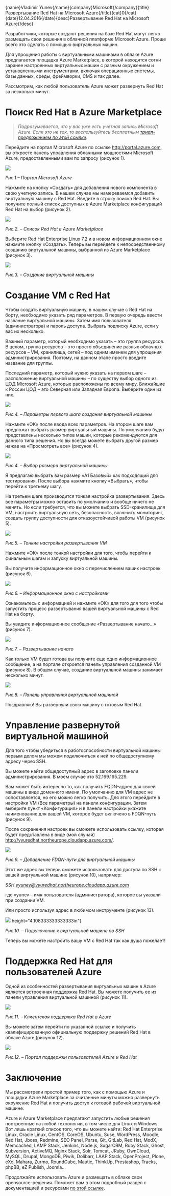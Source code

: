 {name}Vladimir Yunev{/name}{company}Microsoft{/company}{title}Развертывание Red Hat на Microsoft Azure{/title}{cat}0{/cat}{date}12.04.2016{/date}{desc}Развертывание Red Hat на Microsoft Azure{/desc}

Разработчики, которые создают решения на базе Red Hat могут легко
размещать свои решения в облачной платформе Microsoft Azure. Проще всего
это сделать с помощью виртуальных машин.

Для упрощения работы с виртуальными машинами в облаке Azure предлагается
площадка Azure Marketplace, в которой находятся сотни заранее
настроенных виртуальных машин с разным окружением и установленными
инструментами, включая операционные системы, базы данных, среды,
фреймворки, CMS и так далее.

Рассмотрим, как любой пользователь Azure может развернуть Red Hat за
несколько минут.

Поиск Red Hat в Azure Marketplace
=================================

> *Подразумевается, что у вас уже есть учетная запись Microsoft Azure.
> Если это не так, то воспользуйтесь бесплатным [триал-предложением по
> этой ссылке](https://azure.microsoft.com/ru-ru/free/).*

Перейдите на портал Microsoft Azure по ссылке <http://portal.azure.com>,
вы откроете панель управления облачными мощностями Microsoft Azure,
предоставленными вам по запросу (рисунок 1).

![](media/image1.png)


*Рис.1 – Портал Microsoft Azure*

Нажмите на кнопку «Создать» для добавления нового компонента в свою
учетную запись. В нашем случае мы намереваемся добавить виртуальную
машину с Red Hat. Введите в строку поиска Red Hat. Вы получите полный
список доступных в Azure Marketplace конфигураций Red Hat на выбор
(рисунок 2).

![](media/image2.png)


*Рис.2. – Список Red Hat в Azure Marketplace*

Выберите Red Hat Enterprise Linux 7.2 и в новом информационном окне
нажмите кнопку «Создать». Теперь вы перейдете к непосредственному
созданию виртуальной машины, выбранной из Azure Marketplace (рисунок 3).

![](media/image3.png)


*Рис.3. – Создание виртуальной машины*

Создание VM с Red Hat
=====================

Чтобы создать виртуальную машину, в нашем случае с Red Hat на борту,
необходимо указать ряд параметров. В первую очередь ввести название
виртуальной машины. Затем имя пользователя (администратора) и пароль
доступа. Выбрать подписку Azure, если у вас их несколько.

Важный параметр, который необходимо указать – это группа ресурсов. В
целом, группа ресурсов – это просто объединение разных облачных ресурсов
– VM, хранилища, сетей – под одним именем для упрощения
администрирования. Поэтому, на данном этапе просто введите название для
группы.

Последний параметр, который нужно указать на первом шаге – расположение
виртуальной машины – по существу выбор одного из ЦОД Microsoft Azure,
которые расположены по всему миру. Ближайшие к России ЦОД – это Северная
или Западная Европа. Выберите один из них.

![](media/image4.png)


*Рис.4. – Параметры первого шага создания виртуальной машины*

Нажмите «ОК» после ввода всех параметров. На втором шаге вам предложат
выбрать размер виртуальный машины. По умолчанию будут представлены
несколько типов машин, которые рекомендуются для данного типа решения.
Но вы всегда можете выбрать другой размер нажав на «Просмотреть все»
(рисунок 4).

![](media/image5.png)


*Рис.4. – Выбор размера виртуальной машины*

Я предлагаю выбрать вам размер «A1 Базовый» как подходящий для
тестирования. После выбора нажмите кнопку «Выбрать», чтобы перейти к
третьему шагу.

На третьем шаге производится тонкая настройка развертывания. Здесь все
параметры можно оставить по умолчанию и вообще ничего не менять. Но если
требуется, что вы можете выбрать SSD-хранилище для VM, настроить
виртуальную сеть, безопасность, включить мониторинг, создать группу
доступности для отказоустойчивой работы VM (рисунок 5).

![](media/image6.png)


*Рис.5. – Тонкие настройки развертывания VM*

Нажмите «ОК» после тонкой настройки для того, чтобы перейти к финальным
шагам и запуску виртуальной машины.

Вы получите информационное окно с перечислением ваших настроек (рисунок
6).

![](media/image7.png)


*Рис.6. – Информационное окно с настройками*

Ознакомьтесь с информацией и нажмите «ОК» для того для того чтобы
запустить процесс развертывания вашей виртуальной машины с Red Hat на
борту.

Вы увидите информационное сообщение «Развертывание начато…» (рисунок 7).

![](media/image8.png)


*Рис.7. – Развертывание начато*

Как только VM будет готова вы получите еще одно информационное
сообщение, а на портале откроется панель управления созданной VM
(рисунок 8). В общем случае, создание виртуальной машины занимает
несколько минут.

![](media/image9.png)


*Рис.8. – Панель управления виртуальной машиной*

Поздравляю! Вы развернули свою машину с готовым Red Hat.

Управление развернутой виртуальной машиной
==========================================

Для того чтобы убедиться в работоспособности виртуальной машины первым
делом мы можем подключиться к ней по общедоступному адресу через SSH.

Вы можете найти общедоступный адрес в заголовке панели
администрирования. В моем случае это 52.169.165.229.

Вам может быть интересно то, как получить FQDN-адрес для своей машины в
виде доменного имени. По умолчанию для VM адрес не сопоставляется, но
его можно легко получить. Для этого перейдите в настройки VM (Все
параметры) на панели конфигурации. Затем выберите пункт «Конфигурация» и
в панели настройки укажите наименование для вашей VM, которое будет
включено в FDQN-путь (рисунок 9).

После сохранения настроек вы сможете использовать ссылку, которая будет
представлена в виде (мой случай)
<http://vyuredhat.northeurope.cloudapp.azure.com/>.

![](media/image10.png)


*Рис.9. – Добавление FDQN-пути для виртуальной машины*

Этот же адрес вы теперь сможете использовать для доступа по SSH к вашей
виртуальной машине (рисунок 10), например:

*SSH vyunev@vyuredhat.northeurope.cloudapp.azure.com*

где vyunev – имя пользователя (администратора), которое вы указали при
создании VM.

Или просто используя адрес в любимом инструменте (рисунок 13).

![](media/image11.png)
height="4.108333333333333in"}

*Рис.10. – Подключение к виртуальной машине по SSH*

Теперь вы можете настроить вашу VM с Red Hat так как душа пожелает!

Поддержка Red Hat для пользователей Azure
=========================================

Одной из особенностей развертывания виртуальных машин в Azure является
встроенная поддержка Red Hat. Вы можете получить ее из панели управления
виртуальной машиной (рисунок 11).

![](media/image12.png)


*Рис.11. – Клиентская поддержка Red Hat в Azure*

Вы можете затем перейти по указанной ссылке и получить квалифицированную
официальную поддержку решений Red Hat в облаке Azure (рисунок 12).

![](media/image13.png)


*Рис.12. – Портал поддержки пользователей Azure и Red Hat*

Заключение
==========

Мы рассмотрели простой пример того, как с помощью Azure и площадки Azure
Marketplace за считанные минуты можно развернуть окружение Red Hat и
получить доступ к готовой рабочей виртуальной машине.

Azure и Azure Marketplace предлагают запустить любые решения построенные
на любой технологии, в том числе для Linux и Windows. Вот лишь краткий
список того, что вы можете найти: Red Hat Enterprise Linux, Oracle
Linux, CentOS, CoreOS, Ubuntu, Suse, WordPress, Moodle, Red Hat, Jboss,
Redmine, SEO Panel, Parse, Git, GitLab, Red Hat, ModX, Memcached, LAMP
Stack, Jenkins, Node.js, SugarCRM, Ruby Stack, Ghost, Subversion,
ActiveMQ, Nginx Stack, Solr, Tomcat, JRuby, OwnCloud, MySQL, Drupal,
MongoDB, Piwik, Dolibarr, LAAP Stack, OpenProject, Plone, eXo, Mahara,
Zurmo, RoundCube, Mautic, ThinkUp, Prestashop, Tracks, phpBB, eZ
Publish, Joomla…

Продолжайте использовать Azure и размещать в облаке свои
opensource-решения. Поможет вам в этом подробный раздел с документацией
и ресурсами [по этой
ссылке](https://azure.microsoft.com/ru-ru/documentation/services/virtual-machines/linux/).

